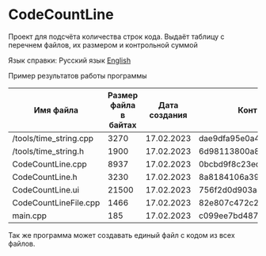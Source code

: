 # CodeCountLine
Проект для подсчёта количества строк кода. Выдаёт таблицу с перечнем файлов, их размером и контрольной суммой


Язык справки:
Русский язык
[English](REFDME.mb)

Пример результатов работы программы

|Имя файла|Размер файла в байтах|Дата создания|Контрольная сумма|
|--|--|--|--|
|/tools/time_string.cpp|3270|17.02.2023|dae9dfa95e0a41afe38c157a2183a6bb|
|/tools/time_string.h|1900|17.02.2023|6d98113800a8b6a4b3c321e16f97b0d0|
|CodeCountLine.cpp|8937|17.02.2023|0bcbd9f8c23ecd5fa1131638b3147f13|
|CodeCountLine.h|3230|17.02.2023|8a8184106a39609325da0a78b5a0c445|
|CodeCountLine.ui|21500|17.02.2023|756f2d0d903a8c2cf43e501c7890f42a|
|CodeCountLineFile.cpp|1466|17.02.2023|82e807c472c2bdface6fe51538c327c8|
|main.cpp|185|17.02.2023|c099ee7bd48778e5e9ea1952a8ed7b55|


Так же программа может создавать единый файл с кодом из всех файлов.